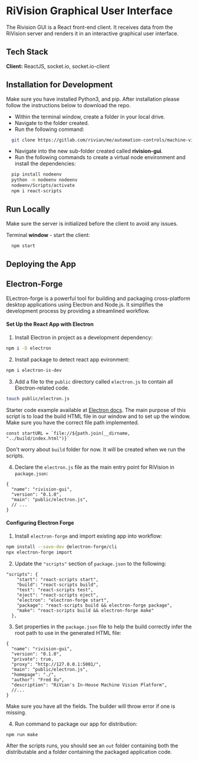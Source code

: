 # RiVision Graphical User Interface

The Rivision GUI is a React front-end client. It receives data from the RiVision server and renders it in an interactive graphical user interface. 

## Tech Stack

**Client:** ReactJS, socket.io, socket.io-client

## Installation for Development

Make sure you have installed Python3, and pip.
After installation please follow the instructions below to download the repo.

- Within the terminal window, create a folder in your local drive.
- Navigate to the folder created.
- Run the following command:

```bash
  git clone https://gitlab.com/rivian/me/automation-controls/machine-vision/rivision-services/rivision-gui.git
```

- Navigate into the new sub-folder created called **rivision-gui**.
- Run the following commands to create a virtual node environment and install the dependencies:

```bash
  pip install nodeenv
  python -m nodeenv nodeenv
  nodeenv/Scripts/activate
  npm i react-scripts
```

## Run Locally

Make sure the server is initialized before the client to avoid any issues.

Terminal **window** - start the client:

```bash
  npm start
```

## Deploying the App

## Electron-Forge

ELectron-forge is a powerful tool for building and packaging cross-platform desktop applications using Electron and Node.js. It simplifies the development process by providing a streamlined workflow. 

#### Set Up the React App with Electron
1. Install Electron in project as a development dependency: 

```bash
npm i -D electron
```

2. Install package to detect react app evironment: 

```bash
npm i electron-is-dev
```

3. Add a file to the `public` directory called `electron.js` to contain all Electron-related code. 

```bash
touch public/electron.js
```

Starter code example available at [Electron docs](https://www.electronjs.org/docs/latest/tutorial/tutorial-first-app). The main purpose of this script is to load the build HTML file in our window and to set up the window. Make sure you have the correct file path implemented.

```
const startURL = `file://${path.join(__dirname, "../build/index.html")}`
```

Don't worry about `build` folder for now. It will be created when we run the scripts.

4. Declare the `electron.js` file as the main entry point for RiVision in `package.json`:

```
{
  "name": "rivision-gui",
  "version": "0.1.0",
  "main": "public/electron.js",
  // ...
}
```

#### Configuring Electron Forge
1. Install `electron-forge` and import existing app into workflow: 

```bash
npm install --save-dev @electron-forge/cli
npx electron-forge import
```

2. Update the `"scripts"` section of `package.json` to the following: 

```
"scripts": {
    "start": "react-scripts start",
    "build": "react-scripts build",
    "test": "react-scripts test",
    "eject": "react-scripts eject",
    "electron": "electron-forge start",
    "package": "react-scripts build && electron-forge package",
    "make": "react-scripts build && electron-forge make"
  },
```

3. Set properties in the `package.json` file to help the build correctly infer the root path to use in the generated HTML file: 

```
{
  "name": "rivision-gui",
  "version": "0.1.0",
  "private": true,
  "proxy": "http://127.0.0.1:5001/",
  "main": "public/electron.js",
  "homepage": "./",
  "author": "Fred Xu",
  "description": "RiVian's In-House Machine Vision Platform",
  //...
}
```

Make sure you have all the fields. The builder will throw error if one is missing.

4. Run command to package our app for distribution: 

```bash
npm run make
```

After the scripts runs, you should see an `out` folder containing both the distributable and a folder containing the packaged application code. 